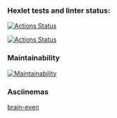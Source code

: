 ### Hexlet tests and linter status:
[![Actions Status](https://github.com/juliastetskaya/python-project-lvl1/workflows/hexlet-check/badge.svg)](https://github.com/juliastetskaya/python-project-lvl1/actions/workflows/hexlet-check.yml)

[![Actions Status](https://github.com/juliastetskaya/python-project-lvl1/actions/workflows/pyci.yml/badge.svg)](https://github.com/juliastetskaya/python-project-lvl1/actions/workflows/pyci.yml)

### Maintainability
[![Maintainability](https://api.codeclimate.com/v1/badges/a99a88d28ad37a79dbf6/maintainability)](https://codeclimate.com/github/codeclimate/codeclimate/maintainability)


### Asciinemas
[brain-even](https://asciinema.org/a/lKL8pD9tSXiL31LwIab2ow6Jx)